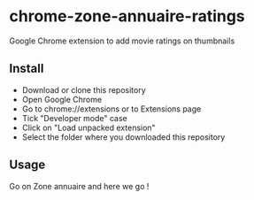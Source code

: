 # chrome-zone-annuaire-ratings

Google Chrome extension to add movie ratings on thumbnails

## Install

- Download or clone this repository
- Open Google Chrome
- Go to chrome://extensions or to Extensions page
- Tick "Developer mode" case
- Click on "Load unpacked extension"
- Select the folder where you downloaded this repository

## Usage

Go on Zone annuaire and here we go !
